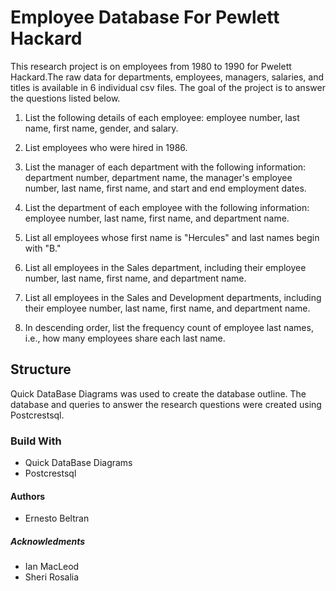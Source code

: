 # Employee Database For Pewlett Hackard

This research project is on employees from 1980 to 1990 for 
Pwelett Hackard.The raw data for departments, employees, managers,
salaries, and titles is available in 6 individual csv files. The 
goal of the project is to answer the questions listed below.

1. List the following details of each employee: employee number, last name, first name, gender, and salary.


2. List employees who were hired in 1986.


3. List the manager of each department with the following information: department number, department name, the manager's employee number, last name, first name, and start and end employment dates.


4. List the department of each employee with the following information: employee number, last name, first name, and department name.


5. List all employees whose first name is "Hercules" and last names begin with "B."


6. List all employees in the Sales department, including their employee number, last name, first name, and department name.


7. List all employees in the Sales and Development departments, including their employee number, last name, first name, and department name.


8. In descending order, list the frequency count of employee last names, i.e., how many employees share each last name.

## Structure
Quick DataBase Diagrams was used to create the database outline. 
The database and queries to answer the research questions were 
created using Postcrestsql.

### Build With 
* Quick DataBase Diagrams
* Postcrestsql
#### Authors
* Ernesto Beltran
##### Acknowledments
* Ian MacLeod
* Sheri Rosalia
